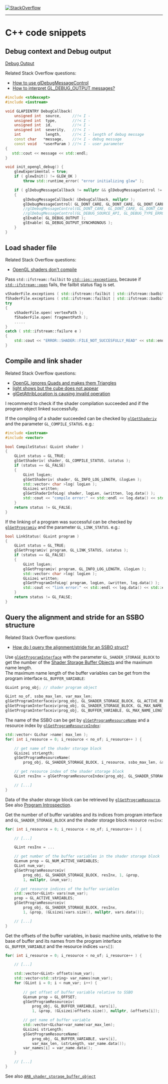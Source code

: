 [![StackOverflow](https://stackexchange.com/users/flair/7322082.png)](https://stackoverflow.com/users/5577765/rabbid76?tab=profile)

---

# C++ code snippets

## Debug context and Debug output

[Debug Output](https://www.khronos.org/opengl/wiki/Debug_Output)

Related Stack Overflow questions:

- [How to use glDebugMessageControl](https://stackoverflow.com/questions/51962968/how-to-use-gldebugmessagecontrol/51963554#51963554)
- [How to interpret GL_DEBUG_OUTPUT messages?](https://stackoverflow.com/questions/65123385/how-to-interpret-gl-debug-output-messages/65129048#65129048)

```cpp
#include <stdexcept>
#include <iostream>

void GLAPIENTRY DebugCallback( 
    unsigned int  source,     //!< I - 
    unsigned int  type,       //!< I - 
    unsigned int  id,         //!< I - 
    unsigned int  severity,   //!< I - 
    int           length,     //!< I - length of debug message
    const char   *message,    //!< I - debug message
    const void   *userParam ) //!< I - user parameter
{
   std::cout << message << std::endl;
}

void init_opengl_debug() {
    glewExperimental = true;
    if ( glewInit() != GLEW_OK )
        throw std::runtime_error( "error initializing glew" );

    if ( glDebugMessageCallback != nullptr && glDebugMessageControl != nullptr )
    {
        glDebugMessageCallback( &DebugCallback, nullptr );
        glDebugMessageControl( GL_DONT_CARE, GL_DONT_CARE, GL_DONT_CARE, 0, nullptr, GL_TRUE );
        //glDebugMessageControl(GL_DONT_CARE, GL_DONT_CARE, GL_DONT_CARE, 0, NULL, GL_FALSE);
        //glDebugMessageControl(GL_DEBUG_SOURCE_API, GL_DEBUG_TYPE_ERROR, GL_DONT_CARE, 0, NULL, GL_TRUE);
        glEnable( GL_DEBUG_OUTPUT );
        glEnable( GL_DEBUG_OUTPUT_SYNCHRONOUS );
    }
}
```

## Load shader file

Related Stack Overflow questions:

- [OpenGL shaders don't compile](https://stackoverflow.com/questions/47853523/opengl-shaders-dont-compile/47853880#47853880)  

Pass `std::ifstream::failbit` to [`std::ios::exceptions`](http://www.cplusplus.com/reference/ios/ios/exceptions/), because if [`std::ifstream::open`](http://www.cplusplus.com/reference/fstream/ifstream/open/) fails, the failbit status flag is set.

```cpp
vShaderFile.exceptions ( std::ifstream::failbit | std::ifstream::badbit );
fShaderFile.exceptions ( std::ifstream::failbit | std::ifstream::badbit );
try
{
    vShaderFile.open( vertexPath );
    fShaderFile.open( fragmentPath );
    .....
}
catch ( std::ifstream::failure e )
{
    std::cout << "ERROR::SHADER::FILE_NOT_SUCCESFULLY_READ" << std::endl;
}
```

## Compile and link shader

Related Stack Overflow questions:

- [OpenGL ignores Quads and makes them Triangles](https://stackoverflow.com/questions/53218925/opengl-ignores-quads-and-makes-them-triangles/53220726#53220726)  
- [light shows but the cube does not appear](https://stackoverflow.com/questions/59235204/light-shows-but-the-cube-does-not-appear/59236020#59236020)
- [glGetAttribLocation is causing invalid operation](https://stackoverflow.com/questions/50805413/glgetattriblocation-is-causing-invalid-operation/50805535#50805535)  

I recommend to check if the shader compilation succeeded and if the program object linked successfully.

If the compiling of a shader succeeded can be checked by [`glGetShaderiv`](https://www.khronos.org/registry/OpenGL-Refpages/gl4/html/glGetShader.xhtml) and the parameter `GL_COMPILE_STATUS`. e.g.:

```cpp
#include <iostream>
#include <vector>
```

```cpp
bool CompileStatus( GLuint shader )
{
    GLint status = GL_TRUE;
    glGetShaderiv( shader, GL_COMPILE_STATUS, &status );
    if (status == GL_FALSE)
    {
        GLint logLen;
        glGetShaderiv( shader, GL_INFO_LOG_LENGTH, &logLen );
        std::vector< char >log( logLen );
        GLsizei written;
        glGetShaderInfoLog( shader, logLen, &written, log.data() );
        std::cout << "compile error:" << std::endl << log.data() << std::endl;
    }
    return status != GL_FALSE;
}
```

If the linking of a program was successful can be checked by [`glGetProgramiv`](https://www.khronos.org/registry/OpenGL-Refpages/gl4/html/glGetProgram.xhtml) and the parameter `GL_LINK_STATUS`. e.g.:

```cpp
bool LinkStatus( GLuint program )
{
    GLint status = GL_TRUE;
    glGetProgramiv( program, GL_LINK_STATUS, &status );
    if (status == GL_FALSE)
    {
        GLint logLen;
        glGetProgramiv( program, GL_INFO_LOG_LENGTH, &logLen );
        std::vector< char >log( logLen );
        GLsizei written;
        glGetProgramInfoLog( program, logLen, &written, log.data() );
        std::cout << "link error:" << std::endl << log.data() << std::endl;
    }
    return status != GL_FALSE;
}
```

## Query the alignment and stride for an SSBO structure

Related Stack Overflow questions:

- [How do I query the alignment/stride for an SSBO struct?](https://stackoverflow.com/questions/56512216/how-do-i-query-the-alignment-stride-for-an-ssbo-struct/56513136#56513136)  

Use [`glGetProgramInterface`](https://www.khronos.org/registry/OpenGL-Refpages/gl4/html/glGetProgramInterface.xhtml) with the parameter `GL_SHADER_STORAGE_BLOCK` to get the number of the
[Shader Storage Buffer Objects](https://www.khronos.org/opengl/wiki/Shader_Storage_Buffer_Object) and the maximum name length.  
The maximum name length of the buffer variables can be get from the program interface `GL_BUFFER_VARIABLE`:

```cpp
GLuint prog_obj; // shader program object
```

```cpp
GLint no_of, ssbo_max_len, var_max_len;
glGetProgramInterfaceiv(prog_obj, GL_SHADER_STORAGE_BLOCK, GL_ACTIVE_RESOURCES, &no_of);
glGetProgramInterfaceiv(prog_obj, GL_SHADER_STORAGE_BLOCK, GL_MAX_NAME_LENGTH, &ssbo_max_len);
glGetProgramInterfaceiv(prog_obj, GL_BUFFER_VARIABLE, GL_MAX_NAME_LENGTH, &var_max_len);
```

The name of the SSBO can be get by [`glGetProgramResourceName`](https://www.khronos.org/registry/OpenGL-Refpages/gl4/html/glGetProgramResourceName.xhtml) and a resource index by [`glGetProgramResourceIndex`](https://www.khronos.org/registry/OpenGL-Refpages/gl4/html/glGetProgramResourceIndex.xhtml):

```cpp
std::vector< GLchar >name( max_len );
for( int i_resource = 0; i_resource < no_of; i_resource++ ) {

    // get name of the shader storage block
    GLsizei strLength;
    glGetProgramResourceName(
        prog_obj, GL_SHADER_STORAGE_BLOCK, i_resource, ssbo_max_len, &strLength, name.data());

    // get resource index of the shader storage block
    GLint resInx = glGetProgramResourceIndex(prog_obj, GL_SHADER_STORAGE_BLOCK, name.data());

    // [...]
}
```

Data of the shader storage block can be retrieved by [`glGetProgramResource`](https://www.khronos.org/opengl/wiki/GLAPI/glGetProgramResource). See also [Program Introspection](https://www.khronos.org/opengl/wiki/Program_Introspection).

Get the number of of buffer variables and its indices from program interface and `GL_SHADER_STORAGE_BLOCK` and the shader storage block resource `resInx`:

```cpp
for( int i_resource = 0; i_resource < no_of; i_resource++ ) {

    // [...]

    GLint resInx = ...

    // get number of the buffer variables in the shader storage block
    GLenum prop = GL_NUM_ACTIVE_VARIABLES;
    GLint num_var;
    glGetProgramResourceiv(
        prog_obj, GL_SHADER_STORAGE_BLOCK, resInx, 1, &prop,
        1, nullptr, &num_var);

    // get resource indices of the buffer variables
    std::vector<GLint> vars(num_var);
    prop = GL_ACTIVE_VARIABLES;
    glGetProgramResourceiv(
        prog_obj, GL_SHADER_STORAGE_BLOCK, resInx,
        1, &prop, (GLsizei)vars.size(), nullptr, vars.data());

    // [...]
}
```

Get the offsets of the buffer variables, in basic machine units, relative to the base of buffer and its names from the program interface `GL_BUFFER_VARIABLE` and the resource indices `vars[]`:

```cpp
for( int i_resource = 0; i_resource < no_of; i_resource++ ) {

    // [...]

    std::vector<GLint> offsets(num_var);
    std::vector<std::string> var_names(num_var);
    for (GLint i = 0; i < num_var; i++) {
        
        // get offset of buffer variable relative to SSBO
        GLenum prop = GL_OFFSET;
        glGetProgramResourceiv(
            prog_obj, GL_BUFFER_VARIABLE, vars[i],
            1, &prop, (GLsizei)offsets.size(), nullptr, &offsets[i]);

        // get name of buffer variable
        std::vector<GLchar>var_name(var_max_len);
        GLsizei strLength;
        glGetProgramResourceName(
            prog_obj, GL_BUFFER_VARIABLE, vars[i], 
            var_max_len, &strLength, var_name.data());
        var_names[i] = var_name.data();
    }

    // [...]
}
```

See also [`ARB_shader_storage_buffer_object`](https://www.khronos.org/registry/OpenGL/extensions/ARB/ARB_shader_storage_buffer_object.txt)
